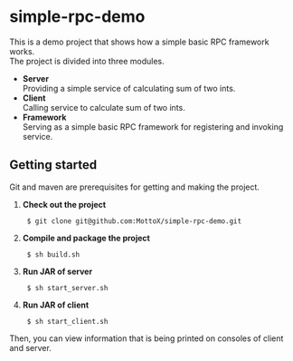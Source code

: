 # simple-rpc-demo
This is a demo project that shows how a simple basic RPC framework works.  
The project is divided into three modules. 
* **Server**  
Providing a simple service of calculating sum of two ints.
* **Client**  
Calling service to calculate sum of two ints.
* **Framework**  
Serving as a simple basic RPC framework for registering and invoking service.

## Getting started

Git and maven are prerequisites for getting and making the project.

1. **Check out the project**

        $ git clone git@github.com:MottoX/simple-rpc-demo.git

2. **Compile and package the project**

        $ sh build.sh

3. **Run JAR of server**

        $ sh start_server.sh

4. **Run JAR of client**

        $ sh start_client.sh


Then, you can view information that is being printed on consoles of client and server.
